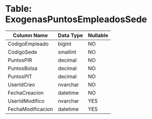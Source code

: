 # Table: ExogenasPuntosEmpleadosSede

| Column Name | Data Type | Nullable |
|-------------|-----------|----------|
| CodigoEmpleado | bigint | NO |
| CodigoSede | smallint | NO |
| PuntosPIR | decimal | NO |
| PuntosBolsa | decimal | NO |
| PuntosPIT | decimal | NO |
| UserIdCreo | nvarchar | NO |
| FechaCreacion | datetime | NO |
| UserIdModifico | nvarchar | YES |
| FechaModificacion | datetime | YES |

